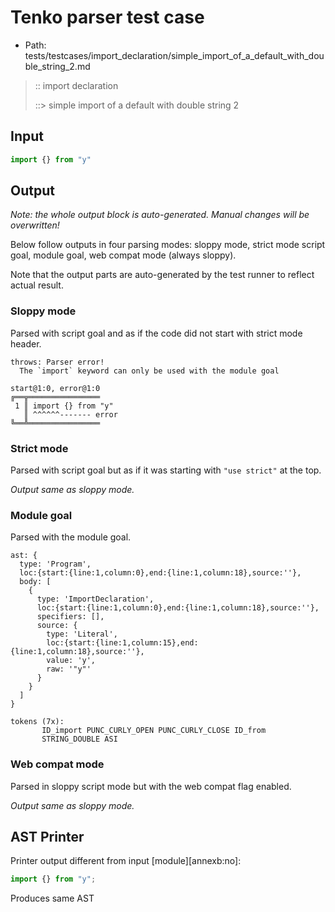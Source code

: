 # Tenko parser test case

- Path: tests/testcases/import_declaration/simple_import_of_a_default_with_double_string_2.md

> :: import declaration
>
> ::> simple import of a default with double string 2

## Input

`````js
import {} from "y"
`````

## Output

_Note: the whole output block is auto-generated. Manual changes will be overwritten!_

Below follow outputs in four parsing modes: sloppy mode, strict mode script goal, module goal, web compat mode (always sloppy).

Note that the output parts are auto-generated by the test runner to reflect actual result.

### Sloppy mode

Parsed with script goal and as if the code did not start with strict mode header.

`````
throws: Parser error!
  The `import` keyword can only be used with the module goal

start@1:0, error@1:0
╔══╦════════════════
 1 ║ import {} from "y"
   ║ ^^^^^^------- error
╚══╩════════════════

`````

### Strict mode

Parsed with script goal but as if it was starting with `"use strict"` at the top.

_Output same as sloppy mode._

### Module goal

Parsed with the module goal.

`````
ast: {
  type: 'Program',
  loc:{start:{line:1,column:0},end:{line:1,column:18},source:''},
  body: [
    {
      type: 'ImportDeclaration',
      loc:{start:{line:1,column:0},end:{line:1,column:18},source:''},
      specifiers: [],
      source: {
        type: 'Literal',
        loc:{start:{line:1,column:15},end:{line:1,column:18},source:''},
        value: 'y',
        raw: '"y"'
      }
    }
  ]
}

tokens (7x):
       ID_import PUNC_CURLY_OPEN PUNC_CURLY_CLOSE ID_from
       STRING_DOUBLE ASI
`````


### Web compat mode

Parsed in sloppy script mode but with the web compat flag enabled.

_Output same as sloppy mode._

## AST Printer

Printer output different from input [module][annexb:no]:

````js
import {} from "y";
````

Produces same AST
